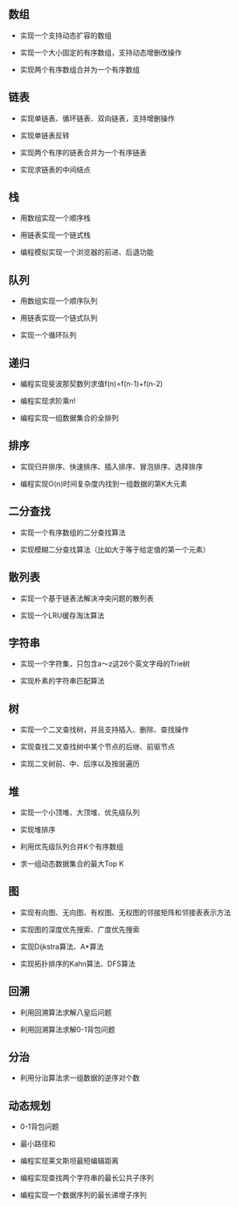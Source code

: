 ## 数组

- 实现一个支持动态扩容的数组

- 实现一个大小固定的有序数组，支持动态增删改操作

- 实现两个有序数组合并为一个有序数组

## 链表

- 实现单链表、循环链表、双向链表，支持增删操作

- 实现单链表反转

- 实现两个有序的链表合并为一个有序链表

- 实现求链表的中间结点

## 栈

- 用数组实现一个顺序栈

- 用链表实现一个链式栈

- 编程模拟实现一个浏览器的前进、后退功能

## 队列

- 用数组实现一个顺序队列

- 用链表实现一个链式队列

- 实现一个循环队列

## 递归

- 编程实现斐波那契数列求值f(n)=f(n-1)+f(n-2)

- 编程实现求阶乘n!

- 编程实现一组数据集合的全排列

## 排序

- 实现归并排序、快速排序、插入排序、冒泡排序、选择排序

- 编程实现O(n)时间复杂度内找到一组数据的第K大元素

## 二分查找

- 实现一个有序数组的二分查找算法

- 实现模糊二分查找算法（比如大于等于给定值的第一个元素）

## 散列表

- 实现一个基于链表法解决冲突问题的散列表

- 实现一个LRU缓存淘汰算法

## 字符串

- 实现一个字符集，只包含a～z这26个英文字母的Trie树

- 实现朴素的字符串匹配算法

## 树

- 实现一个二叉查找树，并且支持插入、删除、查找操作

- 实现查找二叉查找树中某个节点的后继、前驱节点

- 实现二叉树前、中、后序以及按层遍历

## 堆

- 实现一个小顶堆、大顶堆、优先级队列

- 实现堆排序

- 利用优先级队列合并K个有序数组

- 求一组动态数据集合的最大Top K

## 图

- 实现有向图、无向图、有权图、无权图的邻接矩阵和邻接表表示方法

- 实现图的深度优先搜索、广度优先搜索

- 实现Dijkstra算法、A*算法

- 实现拓扑排序的Kahn算法、DFS算法

## 回溯

- 利用回溯算法求解八皇后问题

- 利用回溯算法求解0-1背包问题

## 分治

- 利用分治算法求一组数据的逆序对个数

## 动态规划

- 0-1背包问题

- 最小路径和

- 编程实现莱文斯坦最短编辑距离

- 编程实现查找两个字符串的最长公共子序列

- 编程实现一个数据序列的最长递增子序列